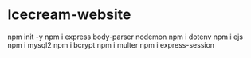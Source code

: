 # Icecream-website
npm init -y
npm i express body-parser nodemon
npm i dotenv
npm i ejs
npm i mysql2
npm i bcrypt
npm i multer
npm i express-session
